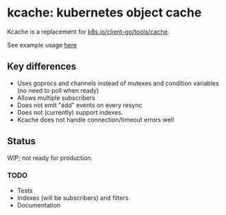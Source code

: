 # kcache: kubernetes object cache

Kcache is a replacement for [k8s.io/client-go/tools/cache](https://github.com/kubernetes/client-go/tree/master/tools/cache).

See example usage [here](_example/main.go)

## Key differences

 * Uses goprocs and channels instead of mutexes and condition variables (no need to poll when ready)
 * Allows multiple subscribers
 * Does not emit "add" events on every resync
 * Does not (currently) support indexes.
 * Kcache does not handle connection/timeout errors well

## Status

WIP; not ready for production.

### TODO

 * Tests
 * Indexes (will be subscribers) and filters
 * Documentation

